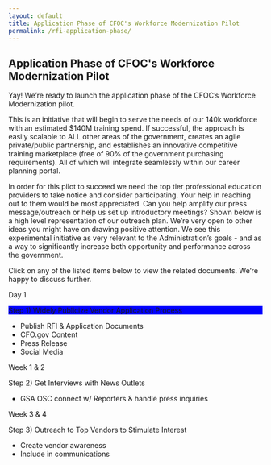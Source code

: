 ```yaml
---
layout: default
title: Application Phase of CFOC's Workforce Modernization Pilot
permalink: /rfi-application-phase/
---
```


<section class="usa-graphic-list">
    <div class="grid-container">
        <h1 class="column-centered-heading margin-bottom-1">Application Phase of CFOC's Workforce Modernization Pilot</h1>
        <div class="usa-graphic-list__row margin-bottom-1">
            <p class="font-sans-sm margin-top-0">
             Yay! We’re ready to launch the application phase of the CFOC’s Workforce Modernization pilot.
          </p>
          <p>This is an initiative that will begin to serve the needs of our 140k workforce with an estimated $140M training spend. If successful, the approach is easily scalable to ALL other areas of the government, creates an agile private/public partnership, and establishes an innovative competitive training marketplace (free of 90% of the government purchasing requirements). All of which will integrate seamlessly within our career planning portal. </p>
          <p>In order for this pilot to succeed we need the top tier professional education providers to take notice and consider participating. Your help in reaching out to them would be most appreciated. Can you help amplify our press message/outreach or help us set up introductory meetings? Shown below is a high level representation of our outreach plan. We’re very open to other ideas you might have on drawing positive attention. We see this experimental initiative as very relevant to the Administration’s goals - and as a way to significantly increase both opportunity and performance across the government.</p>    
          <p>Click on any of the listed items below to view the related documents. We’re happy to discuss further.</p>
       </div>
              <div class="grid-row">   
                  <div class="tablet:grid-col">
                    <p>Day 1</p>
                    <p style="background-color:blue">Step 1) Widely Publicize Vendor Application Process</p>
                        <ul>
                            <li>Publish RFI & Application Documents</li>
                            <li>CFO.gov Content</li>
                            <li>Press Release</li>
                            <li>Social Media</li>
                          </ul> 
                  </div>
                  <div class="tablet:grid-col">
                    <p>Week 1 & 2</p>
                    <p>Step 2) Get Interviews with News Outlets</p>
                           <ul>
                             <li>GSA OSC connect w/ Reporters & handle press inquiries</li>
                         </ul>
                  </div>
                  <div class="tablet:grid-col">
                  <p>Week 3 & 4</p>
                   <p>Step 3) Outreach to Top Vendors to Stimulate Interest</p>
                           <ul>
                            <li>Create vendor awareness</li>
                            <li>Include in communications</li>
                          </ul>      
                  </div>
        </div>

    
